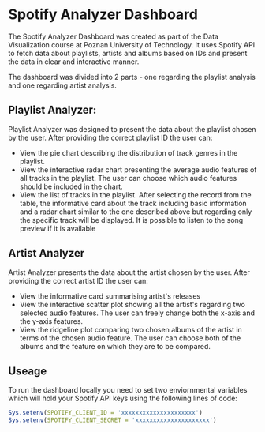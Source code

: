 # Spotify Analyzer Dashboard

The Spotify Analyzer Dashboard was created as part of the Data Visualization course at Poznan University of Technology. It uses Spotify API to fetch data about playlists, artists and albums based on IDs and present the data in clear and interactive manner.

The dashboard was divided into 2 parts - one regarding the playlist analysis and one regarding artist analysis.

## Playlist Analyzer:

Playlist Analyzer was designed to present the data about the playlist chosen by the user. After providing the correct playlist ID the user can:

- View the pie chart describing the distribution of track genres in the playlist.
- View the interactive radar chart presenting the average audio features of all tracks in the playlist. The user can choose which audio features should be included in the chart.
- View the list of tracks in the playlist. After selecting the record from the table, the informative card about the track including basic information and a radar chart similar to the one described above but regarding only the specific track will be displayed. It is possible to listen to the song preview if it is available

## Artist Analyzer

Artist Analyzer presents the data about the artist chosen by the user. After providing the correct artist ID the user can:

- View the informative card summarising artist's releases
- View the interactive scatter plot showing all the artist's regarding two selected audio features. The user can freely change both the x-axis and the y-axis features.
- View the ridgeline plot comparing two chosen albums of the artist in terms of the chosen audio feature. The user can choose both of the albums and the feature on which they are to be compared.

## Useage
To run the dashboard locally you need to set two enviornmental variables which will hold your Spotify API keys using the following lines of code:

```r
Sys.setenv(SPOTIFY_CLIENT_ID = 'xxxxxxxxxxxxxxxxxxxxx')
Sys.setenv(SPOTIFY_CLIENT_SECRET = 'xxxxxxxxxxxxxxxxxxxxx')
```
